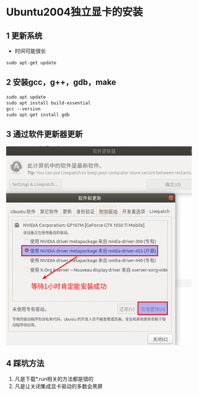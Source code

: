 # Ubuntu2004独立显卡的安装     

## 1 更新系统      
- 时间可能很长     

```
sudo apt-get update  
```

## 2 安装gcc，g++，gdb，make     
```
sudo apt update
sudo apt install build-essential
gcc --version
sudo apt-get install gdb   
```

## 3 通过软件更新器更新     

![041-1](./img/041-01.png)        

## 4 踩坑方法   

1. 凡是下载\*.run相关的方法都是错的        
2. 凡是让关闭集成显卡驱动的多数会黑屏    

